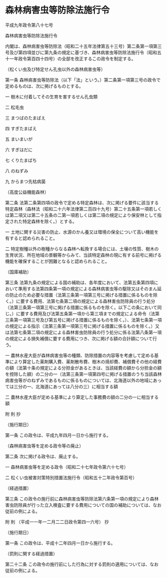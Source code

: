 # 森林病害虫等防除法施行令

平成九年政令第八十七号

森林病害虫等防除法施行令

内閣は、森林病害虫等防除法（昭和二十五年法律第五十三号）第二条第一項第三号及び第四項並びに第九条の規定に基づき、森林病害虫等防除法施行令（昭和五十一年政令第百四十四号）の全部を改正するこの政令を制定する。

（松くい虫及び特定せん孔虫以外の森林病害虫等）

第一条 森林病害虫等防除法（以下「法」という。）第二条第一項第三号の政令で定めるものは、次に掲げるものとする。

一 樹木に付着してその生育を害するせん孔虫類

二 松毛虫

三 まつばのたまばえ

四 すぎたまばえ

五 まいまいが

六 すぎはだに

七 くりたまばち

八 のねずみ

九 からまつ先枯病菌

（高度公益機能森林）

第二条 法第二条第四項の政令で定める特定森林は、次に掲げる要件に該当する特定森林（森林法（昭和二十六年法律第二百四十九号）第二十五条第一項若しくは第二項又は第二十五条の二第一項若しくは第二項の規定により保安林として指定された特定森林を除く。）とする。

一 土地に関する災害の防止、水源のかん養又は環境の保全について高い機能を有すると認められること。

二 特定樹種以外の樹種からなる森林へ転換する場合には、土壌の性質、樹木の生育状況、所在地域の景観等からみて、当該特定森林の現に有する前号に掲げる機能を確保することが困難となると認められること。

（国庫補助）

第三条 法第九条の規定による国の補助は、各年度において、法第五条第四項において準用する法第四条第一項の規定による森林病害虫等の駆除又はそのまん延の防止のため必要な措置（法第三条第一項第三号に掲げる措置に係るものを除く。）に要する費用、法第七条第二項の規定による森林害虫防除員の行う処分（法第三条第一項第三号に掲げる措置に係るものを除く。以下この条において同じ。）に要する費用及び法第五条第一項から第三項までの規定による命令（法第三条第一項第三号及び第五号に掲げる措置に係るものを除く。）、法第七条第一項の規定による指示（法第三条第一項第三号に掲げる措置に係るものを除く。）又は法第七条第二項の規定による森林害虫防除員の行う処分に係る法第八条第一項の規定による損失補償に要する費用につき、次に掲げる額の合計額について行う。

一 農林水産大臣が森林病害虫等の種類、防除措置の内容等を考慮して定める基準により算定した薬剤購入費、薬剤散布費、樹木の焼却費、補償費その他の経費の額（法第十条の規定による分担金があるときは、当該経費の額から分担金の額を控除した額）の二分の一（法第三条第一項第四号に掲げる措置のうち当該森林病害虫等がのねずみであるものに係るものについては、北海道以外の地域にあっては三分の一、北海道にあっては八分の三）に相当する額

二 農林水産大臣が定める基準により算定した事務費の額の二分の一に相当する額

附 則 抄

（施行期日）

第一条 この政令は、平成九年四月一日から施行する。

（森林病害虫等を定める政令等の廃止）

第二条 次に掲げる政令は、廃止する。

一 森林病害虫等を定める政令（昭和二十七年政令第六十七号）

二 松くい虫被害対策特別措置法施行令（昭和五十二年政令第百号）

（経過措置）

第三条 この政令の施行前に森林病害虫等防除法第六条第一項の規定により森林害虫防除員が行った立入検査に要する費用についての国の補助については、なお従前の例による。

附 則 （平成一一年一二月二二日政令第四一六号） 抄

（施行期日）

第一条 この政令は、平成十二年四月一日から施行する。

（罰則に関する経過措置）

第二十二条 この政令の施行前にした行為に対する罰則の適用については、なお従前の例による。
